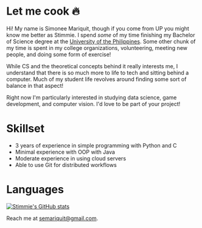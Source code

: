 # Let me cook 🔥

Hi! My name is Simonee Mariquit, though if you come from UP you might know me better as Stimmie. I spend _some_ of my time finishing my Bachelor of Science degree at the [University of the Philippines](https://up.edu.ph/). Some other chunk of my time is spent in my college organizations, volunteering, meeting new people, and doing some form of exercise!

While CS and the theoretical concepts behind it really interests me, I understand that there is so much more to life to tech and sitting behind a computer. Much of my student life revolves around finding some sort of balance in that aspect!

Right now I'm particularly interested in studying data science, game development, and computer vision. I'd love to be part of your project!

# Skillset
- 3 years of experience in simple programming with Python and C
- Minimal experience with OOP with Java
- Moderate experience in using cloud servers
- Able to use Git for distributed workflows

# Languages
[![Stimmie's GitHub stats](https://github-readme-stats.vercel.app/api?username=stimmieuwu)](https://github.com/anuraghazra/github-readme-stats)

Reach me at semariquit@gmail.com.
